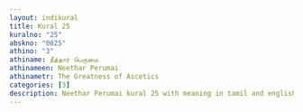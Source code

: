 ```yaml
---
layout: indikural
title: Kural 25
kuralno: "25"
abskno: "0025"
athino: "3"
athiname: நீத்தார் பெருமை
athinameen: Neethar Perumai
athinametr: The Greatness of Ascetics
categories: [3]
description: Neethar Perumai kural 25 with meaning in tamil and english 
---
```


